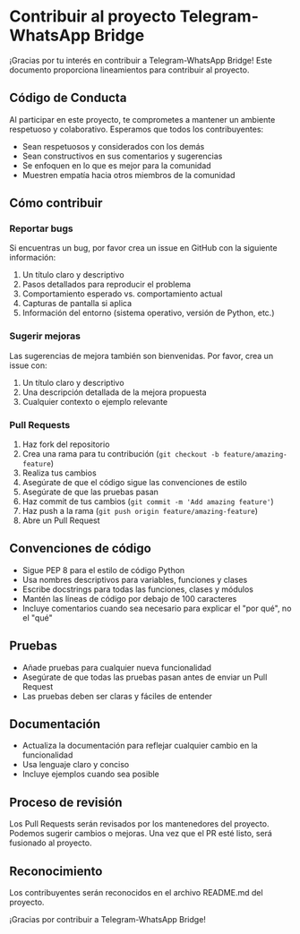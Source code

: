 # Contribuir al proyecto Telegram-WhatsApp Bridge

¡Gracias por tu interés en contribuir a Telegram-WhatsApp Bridge! Este documento proporciona lineamientos para contribuir al proyecto.

## Código de Conducta

Al participar en este proyecto, te comprometes a mantener un ambiente respetuoso y colaborativo. Esperamos que todos los contribuyentes:

- Sean respetuosos y considerados con los demás
- Sean constructivos en sus comentarios y sugerencias
- Se enfoquen en lo que es mejor para la comunidad
- Muestren empatía hacia otros miembros de la comunidad

## Cómo contribuir

### Reportar bugs

Si encuentras un bug, por favor crea un issue en GitHub con la siguiente información:

1. Un título claro y descriptivo
2. Pasos detallados para reproducir el problema
3. Comportamiento esperado vs. comportamiento actual
4. Capturas de pantalla si aplica
5. Información del entorno (sistema operativo, versión de Python, etc.)

### Sugerir mejoras

Las sugerencias de mejora también son bienvenidas. Por favor, crea un issue con:

1. Un título claro y descriptivo
2. Una descripción detallada de la mejora propuesta
3. Cualquier contexto o ejemplo relevante

### Pull Requests

1. Haz fork del repositorio
2. Crea una rama para tu contribución (`git checkout -b feature/amazing-feature`)
3. Realiza tus cambios
4. Asegúrate de que el código sigue las convenciones de estilo
5. Asegúrate de que las pruebas pasan
6. Haz commit de tus cambios (`git commit -m 'Add amazing feature'`)
7. Haz push a la rama (`git push origin feature/amazing-feature`)
8. Abre un Pull Request

## Convenciones de código

- Sigue PEP 8 para el estilo de código Python
- Usa nombres descriptivos para variables, funciones y clases
- Escribe docstrings para todas las funciones, clases y módulos
- Mantén las líneas de código por debajo de 100 caracteres
- Incluye comentarios cuando sea necesario para explicar el "por qué", no el "qué"

## Pruebas

- Añade pruebas para cualquier nueva funcionalidad
- Asegúrate de que todas las pruebas pasan antes de enviar un Pull Request
- Las pruebas deben ser claras y fáciles de entender

## Documentación

- Actualiza la documentación para reflejar cualquier cambio en la funcionalidad
- Usa lenguaje claro y conciso
- Incluye ejemplos cuando sea posible

## Proceso de revisión

Los Pull Requests serán revisados por los mantenedores del proyecto. Podemos sugerir cambios o mejoras. Una vez que el PR esté listo, será fusionado al proyecto.

## Reconocimiento

Los contribuyentes serán reconocidos en el archivo README.md del proyecto.

¡Gracias por contribuir a Telegram-WhatsApp Bridge!
